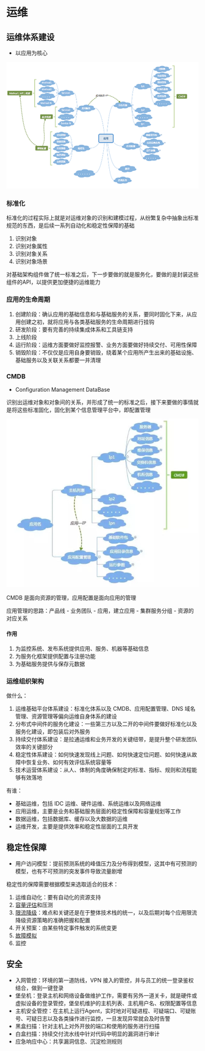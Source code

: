 # 运维

## 运维体系建设

- 以应用为核心

![20221228112644](/assets/20221228112644.webp)

### 标准化

标准化的过程实际上就是对运维对象的识别和建模过程，从纷繁复杂中抽象出标准规范的东西，是后续一系列自动化和稳定性保障的基础

1. 识别对象
2. 识别对象属性
3. 识别对象关系
4. 识别对象场景

对基础架构组件做了统一标准之后，下一步要做的就是服务化，要做的是封装这些组件的API，以提供更加便捷的运维能力

### 应用的生命周期

1. 创建阶段：确认应用的基础信息和与基础服务的关系，要同时固化下来，从应用创建之初，就将应用与各类基础服务的生命周期进行挂钩
2. 研发阶段：要有完善的持续集成体系和工具链支持
3. 上线阶段
4. 运行阶段：运维方面要做好监控报警、业务方面要做好持续交付、可用性保障
5. 销毁阶段：不仅仅是应用自身要销毁，绕着某个应用所产生出来的基础设施、基础服务以及关联关系都要一并清理

### CMDB

- Configuration Management DataBase

识别出运维对象和对象间的关系，并形成了统一的标准之后，接下来要做的事情就是将这些标准固化，固化到某个信息管理平台中，即配置管理

![2022122917208](/assets/2022122917208.webp)

CMDB 是面向资源的管理，应用配置是面向应用的管理

应用管理的思路：产品线 - 业务团队 - 应用，建立应用 - 集群服务分组 - 资源的对应关系

#### 作用

1. 为监控系统、发布系统提供应用、服务、机器等基础信息
2. 为服务化框架提供配置与注册功能
3. 为基础服务提供与保存元数据

### 运维组织架构

做什么：

1. 运维基础平台体系建设：标准化体系以及 CMDB、应用配置管理、DNS 域名管理、资源管理等偏向运维自身体系的建设
2. 分布式中间件的服务化建设：一些第三方以及二开的中间件要做好标准化以及服务化建设，即包装后对外服务
3. 持续交付体系建设：是拉通运维和业务开发的关键纽带，是提升整个研发团队效率的关键部分
4. 稳定性体系建设：如何快速发现线上问题、如何快速定位问题、如何快速从故障中恢复业务、如何有效评估系统容量等
5. 技术运营体系建设：从人、体制的角度确保制定的标准、指标、规则和流程能够有效落地

有谁：

- 基础运维，包括 IDC 运维、硬件运维、系统运维以及网络运维
- 应用运维，主要是业务和基础服务层面的稳定性保障和容量规划等工作
- 数据运维，包括数据库、缓存以及大数据的运维
- 运维开发，主要是提供效率和稳定性层面的工具开发

## 稳定性保障

- 用户访问模型：提前预测系统的峰值压力及分布得到模型，这其中有可预测的模型，也有不可预测的突发事件导致流量剧增

稳定性的保障需要根据模型来选取适合的技术：

1. 运维自动化：要有自动化的资源支持
2. [容量评估](/软件工程/容量保障.md)和压测
3. [限流](/软件工程/架构/系统设计/流量控制.md)[降级](/软件工程/架构/系统设计/可用性.md#降级)：难点和关键还是在于整体技术栈的统一，以及后期对每个应用限流降级资源策略的准确把握和配置
4. 开关预案：由某些特定事件触发的系统变更
5. [故障模拟](/软件工程/架构/系统设计/混沌工程.md)
6. 监控

## 安全

- 入网管控：环境的第一道防线，VPN 接入的管控，并与员工的统一登录鉴权结合，做到一键登录
- 堡垒机：登录主机和网络设备做维护工作，需要有另外一道关卡，就是硬件或虚拟设备的登录管控，堡垒机维护的主机列表、主机用户名、权限配置等信息
- 主机安全管控：在主机上运行Agent，实时地对可疑进程、可疑端口、可疑账号、可疑日志以及各类操作进行监控，一旦发现异常就会及时告警
- 黑盒扫描：针对主机上对外开放的端口和使用的服务进行扫描
- 白盒扫描：持续交付流水线中针对代码中明显的漏洞进行审计
- 应急响应中心：共享漏洞信息、沉淀检测规则
